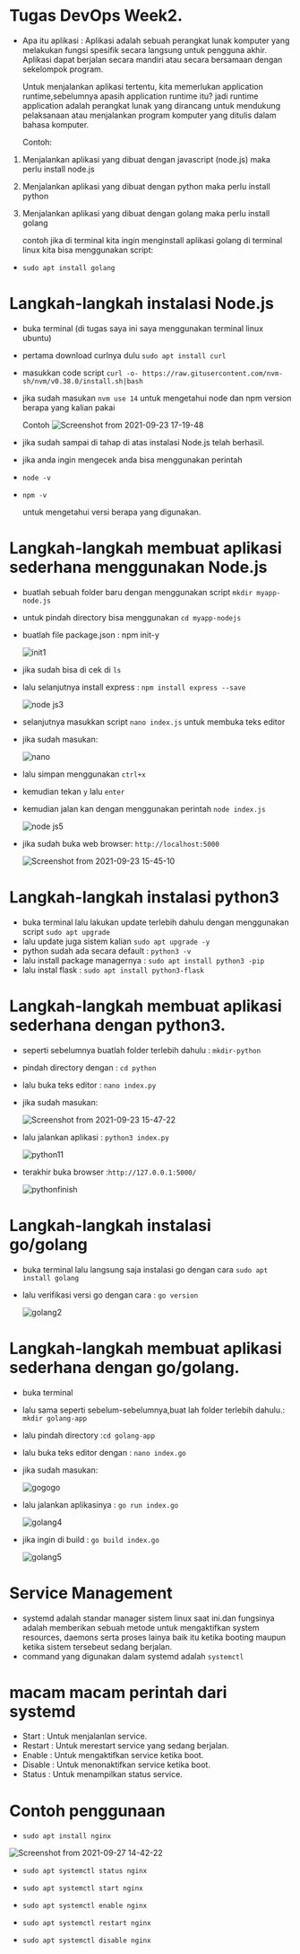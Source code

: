 # Tugas DevOps Week2.

* Apa itu aplikasi :
  Aplikasi adalah sebuah perangkat lunak komputer yang melakukan fungsi spesifik secara langsung untuk pengguna akhir. Aplikasi dapat berjalan secara mandiri atau secara bersamaan dengan   sekelompok program.
  
  Untuk menjalankan aplikasi tertentu, kita memerlukan application runtime,sebelumnya apasih application runtime itu?
  jadi runtime application adalah perangkat lunak yang dirancang untuk mendukung pelaksanaan atau menjalankan program komputer yang ditulis dalam bahasa komputer.
  
  Contoh:
  
1. Menjalankan aplikasi yang dibuat dengan javascript (node.js) maka perlu install node.js
2. Menjalankan aplikasi yang dibuat dengan python maka perlu install python
3. Menjalankan aplikasi yang dibuat dengan golang maka perlu install golang

 
   contoh jika di terminal kita ingin menginstall aplikasi golang di terminal linux kita bisa menggunakan script:

* `sudo apt install golang`

# Langkah-langkah instalasi Node.js  

* buka terminal (di tugas saya ini saya menggunakan terminal linux ubuntu)
* pertama download curlnya dulu `sudo apt install curl`
 
* masukkan code script `curl -o- https://raw.gitusercontent.com/nvm-sh/nvm/v0.38.0/install.sh|bash `
* jika sudah masukan `nvm use 14` untuk mengetahui node dan npm version berapa yang kalian pakai 
  
  Contoh
  ![Screenshot from 2021-09-23 17-19-48](https://user-images.githubusercontent.com/90166916/134491161-aef0880b-dbb1-42fa-ac74-8d37b69cd323.png)
* jika sudah sampai di tahap di atas instalasi Node.js telah berhasil.
* jika anda ingin mengecek anda bisa menggunakan perintah 
* `node -v`
* `npm -v`

   untuk mengetahui versi berapa yang digunakan.  
  
# Langkah-langkah membuat aplikasi sederhana menggunakan Node.js
* buatlah sebuah folder baru dengan menggunakan script `mkdir myapp-node.js`
* untuk pindah directory bisa menggunakan `cd myapp-nodejs`
* buatlah file package.json : npm init-y

  ![init1](https://user-images.githubusercontent.com/90166916/134492404-59dc098e-ea8a-4669-9d70-d23c4f621900.png)

* jika sudah bisa di cek di `ls`
* lalu selanjutnya install express : `npm install express --save`

  ![node js3](https://user-images.githubusercontent.com/90166916/134492790-ccbf3bff-836f-4086-855c-9eeaa2307807.png)
* selanjutnya masukkan script `nano index.js` untuk membuka teks editor
* jika sudah masukan: 
  
  ![nano](https://user-images.githubusercontent.com/90166916/134495071-1a2fbe34-f897-41f2-b7bd-6f8bd8c1e822.png)
* lalu simpan menggunakan `ctrl+x`
* kemudian tekan `y` lalu `enter`
* kemudian jalan kan dengan menggunakan perintah `node index.js`
  
  ![node js5](https://user-images.githubusercontent.com/90166916/134495621-ebb84835-1d1e-4590-87eb-c813c2a7ade2.png)
 
 * jika sudah buka web browser: `http://localhost:5000`

   ![Screenshot from 2021-09-23 15-45-10](https://user-images.githubusercontent.com/90166916/134496119-c4fff108-b64b-497f-af10-69cd24e9ec22.png)
   
# Langkah-langkah instalasi python3
* buka terminal lalu lakukan update terlebih dahulu dengan menggunakan script `sudo apt upgrade`
* lalu update juga sistem kalian `sudo apt upgrade -y`
* python sudah ada secara default : `python3 -v`
* lalu install package managernya : `sudo apt install python3 -pip`
* lalu instal flask : `sudo apt install python3-flask`

# Langkah-langkah membuat aplikasi sederhana dengan python3.
* seperti sebelumnya buatlah folder terlebih dahulu : `mkdir-python`
* pindah directory dengan : `cd python`
* lalu buka teks editor : `nano index.py`
* jika sudah masukan:

  ![Screenshot from 2021-09-23 15-47-22](https://user-images.githubusercontent.com/90166916/134497882-21429a8b-171d-4510-8d84-71a9db558816.png)

* lalu jalankan aplikasi : `python3 index.py`
  
  ![python11](https://user-images.githubusercontent.com/90166916/134502080-ed8df0cb-cbb4-4ce9-b89c-1f9ad1341b87.png)
* terakhir buka browser :`http://127.0.0.1:5000/`
  
  ![pythonfinish](https://user-images.githubusercontent.com/90166916/134502265-9493564d-4da1-42e5-9127-ac65f2a812ac.png)
  
# Langkah-langkah instalasi go/golang
* buka terminal lalu langsung saja instalasi go dengan cara `sudo apt install golang`
* lalu verifikasi versi go dengan cara : `go version`
  
  ![golang2](https://user-images.githubusercontent.com/90166916/134502817-bc1388fb-64f0-4fbd-8eb7-c92341efec83.png)
  
# Langkah-langkah membuat aplikasi sederhana dengan go/golang.
* buka terminal 
* lalu sama seperti sebelum-sebelumnya,buat lah folder terlebih dahulu.: `mkdir golang-app`
* lalu pindah directory :`cd golang-app`
* lalu buka teks editor dengan : `nano index.go`
* jika sudah masukan:

  ![gogogo](https://user-images.githubusercontent.com/90166916/134504530-6dca15cf-0d28-4ce7-b748-2f426363bdc2.png)

* lalu jalankan aplikasinya : `go run index.go`

  ![golang4](https://user-images.githubusercontent.com/90166916/134505658-3d18b3cf-e9d2-44a4-8a8f-96c8967d8779.png)
  
* jika ingin di build : `go build index.go`

  ![golang5](https://user-images.githubusercontent.com/90166916/134505688-a24651e7-5b94-4b13-b8bb-664837e9729a.png)
  
  
 # Service Management 
 * systemd adalah standar manager sistem linux saat ini.dan fungsinya adalah memberikan sebuah metode untuk mengaktifkan system resources, daemons serta proses lainya baik itu ketika booting maupun ketika sistem tersebeut sedang berjalan.
 * command yang digunakan dalam systemd adalah `systemctl`

# macam macam perintah dari systemd
* Start   : Untuk menjalanlan service.
* Restart : Untuk merestart service yang sedang berjalan.
* Enable  : Untuk mengaktifkan service ketika boot.
* Disable : Untuk menonaktifkan service ketika boot.
* Status  : Untuk menampilkan status service.
  
# Contoh penggunaan 
* `sudo apt install nginx`

![Screenshot from 2021-09-27 14-42-22](https://user-images.githubusercontent.com/90166916/134868422-92cc19b9-9bcd-4a82-8c48-63362aeac286.png)

* `sudo apt systemctl status nginx`



* `sudo apt systemctl start nginx`



* `sudo apt systemctl enable nginx`



* `sudo apt systemctl restart nginx`



* `sudo apt systemctl disable nginx`

